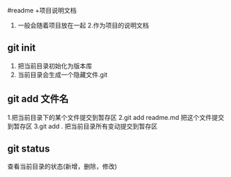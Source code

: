 #readme
+项目说明文档
1. 一般会随着项目放在一起
2.作为项目的说明文档
## git init
1. 把当前目录初始化为版本库
2. 当前目录会生成一个隐藏文件.git
## git add 文件名
1.把当前目录下的某个文件提交到暂存区
2.git add readme.md 把这个文件提交到暂存区
3.git add . 把当前目录所有变动提交到暂存区
## git status
查看当前目录的状态(新增，删除，修改)